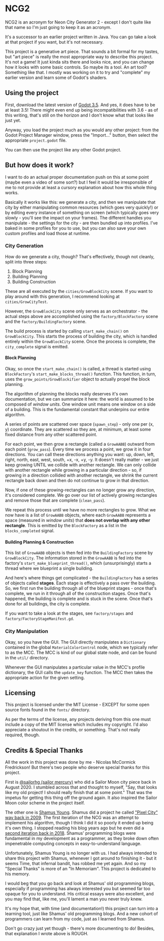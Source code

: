 # NCG2
NCG2 is an acronym for Neon City Generator 2 - except I don't quite like that name so I'm just going to keep it as an acronym.

It's a successor to an earlier project written in Java. You can go take a look at that project if you want, but it's not necessary.

This project is a generative art piece. That sounds a bit formal for my tastes, but "art piece" is really the most appropriate way to describe this project. It's not a game! It just kinda sits there and looks nice, and you can change how it looks with some basic controls. So maybe its a tool. An art tool? Something like that. I mostly was working on it to try and "complete" my earlier version and learn some of Godot's shaders.

## Using the project
First, download the latest version of [Godot 3.5](https://godotengine.org/download). And yes, it does have to be at least 3.5! There might even end up being incompatibilities with 3.6 - as of this writing, that's still on the horizon and I don't know what that looks like just yet.

Anyway, you load the project much as you would any other project: from the Godot Project Manager window, press the "Import..." button, then select the appropriate `project.godot` file.

You can then use the project like any other Godot project.

## But how does it work?
I want to do an actual proper documentation push on this at some point (maybe even a video of some sort?) but I feel it would be irresponsible of me to not provide at least a cursory explanation about how this whole thing works.

Basically it works like this: we generate a city, and then we manipulate that city by either manipulating common resources (which goes very quickly!) or by editing every instance of something on screen (which typically goes very slowly - you'll see the impact on your frames). The different handles you manipulate - the settings for the city - are then bundled up into profiles. I've baked in some profiles for you to use, but you can also save your own custom profiles and load those at runtime.

### City Generation
How do we generate a city, though? That's effectively, though not cleanly, split into three steps:

1. Block Planning
1. Building Planning
1. Building Construction

These are all executed by the `cities/GrowBlockCity` scene. If you want to play around with this generation, I recommend looking at `cities/GrowCityTest`.

However, the `GrowBlockCity` scene only serves as an orchestrator - the actual steps above are accomplished using the `factory/BlockFactory` scene and the `factory/BuildingFactory` scene.

The build process is started by calling `start_make_chain()` on `GrowBlockCity`. This starts the process of building the city, which is handled entirely within the `GrowBlockCity` scene. Once the process is complete, the `city_complete` signal is emitted.

#### Block Planning
Okay, so once the `start_make_chain()` is called, a thread is started using `BlockFactory`'s `start_make_blocks_thread()` function. This function, in turn, uses the `grow_points/GrowBlockifier` object to actually propel the block planning.

The algorithm of planning the blocks really deserves it's own documentation, but we can summarize it here: the world is assumed to be composed of *window units*. One window unit means one window on a side of a building. This is the fundamental constant that underpins our entire algorithm.

A series of points are scattered over space (`spawn_step`) - only one per (x, y) coordinate. They are scattered so they are, at minimum, at least some fixed distance from any other scattered point.

For each point, we then grow a rectangle (called a `GrowAABB`) outward from each point (`grow_pass`). Every time we process a point, we grow it in four directions. You can call these directions anything you want: up, down, left, right, north, east, west, south, +x, -x, +y, -y. It doesn't really matter - we just keep growing UNTIL we collide with another rectangle. We can only collide with another rectangle while growing in a particular direction - so, if growing in a direction collided with another rectangle, we shrink the current rectangle back down and then do not continue to grow in that direction.

Now, if one of these growing-rectangles can no longer grow any direction, it's considered complete. We go over our list of actively growing rectangles and remove those that are complete (`clean_pass`).

We repeat this process until we have no more rectangles to grow. What we now have is a list of `GrowAABB` objects, where each `GrowAABB` represents a space (measured in *window units*) that **does not overlap with any other rectangle**. This is emitted by the `BlockFactory` as a list in the `blocks_completed` signal.

#### Building Planning & Construction
This list of `GrowAABB` objects is then fed into the `BuildingFactory` scene by `GrowBlockCity`. The information stored in the `GrowAABB` is fed into the factory's `start_make_blueprint_thread()`, which (unsurprisingly) starts a thread where we blueprint a single building.

And here's where things get complicated - the `BuildingFactory` has a series of objects called **stages**. Each stage is effectively a pass over the building. So, we first run the building through all of the blueprint stages - once that's complete, we run in it through all of the construction stages. Once that's happened, the building is complete and is stuck in the scene. Once that's done for all buildings, the city is complete.

If you want to take a look at the stages, see `factory/stages` and `factory/FactoryStageManifest.gd`.

### City Manipulation
Okay, so you have the GUI. The GUI directly manipulates a `Dictionary` contained in the global `MaterialColorControl` node, which we typically refer to as the MCC. The MCC is kind of our global state node, and can be found in the `util/` directory.

Whenever the GUI manipulates a particular value in the MCC's profile dictionary, the GUI calls the `update_key` function. The MCC then takes the appropriate action for the given setting.

## Licensing
This project is licensed under the MIT License - EXCEPT for some open source fonts found in the `fonts/` directory.

As per the terms of the license, any projects deriving from this one must include a copy of the MIT license which includes my copyright. I'd also appreciate a shoutout in the credits, or something. That's not really required, though.

## Credits & Special Thanks
All the work in this project was done by me - Nicolas McCormick Fredrickson! But there's two people who deserve special thanks for this project.

First is [@sailorhg (sailor mercury)](https://twitter.com/sailorhg) who did a Sailor Moon city piece back in August 2020. I stumbled across that and thought to myself, "Say, that looks like my old project! I should really finish that at some point." That was the impetus for getting this thing off the ground again. It also inspired the Sailor Moon color scheme in the project itself.

The other one is [Shamus Young](https://www.shamusyoung.com/twentysidedtale/). Shamus did a project he called ["Pixel City" way back in 2009](https://www.shamusyoung.com/twentysidedtale/?p=2940). The first iteration of the NCG was an attempt to implement his algorithm, though I think I did it so poorly it ended up being it's own thing. I stopped reading his blog years ago but he even did a [second iteration back in 2018](https://www.shamusyoung.com/twentysidedtale/?p=42400). Shamus' programming blogs were fundamental in my development as a programmer, as they broke down often impenetrable computing concepts in easy-to-understand language.

Unfortunately, Shamus Young is no longer with us. I had always intended to share this project with Shamus, whenever I got around to finishing it - but it seems Time, that infernal bandit, has robbed me yet again. And so my "Special Thanks" is more of an "In Memoriam". This project is dedicated to his memory.

I would beg that you go back and look at Shamus' old programming blogs, especially if programming has always interested you but seemed far too opaque for you to understand. His critical essays were also excellent, and you may find that, like me, you'll lament a man you never truly knew.

It's my hope that, with time (and documentation!) this project can turn into a learning tool, just like Shamus' old programming blogs. And a new cohort of programmers can learn from my code, just as I learned from Shamus.

Don't go crazy just yet though - there's more documenting to do! Besides, that explanation I wrote above is ROUGH.
